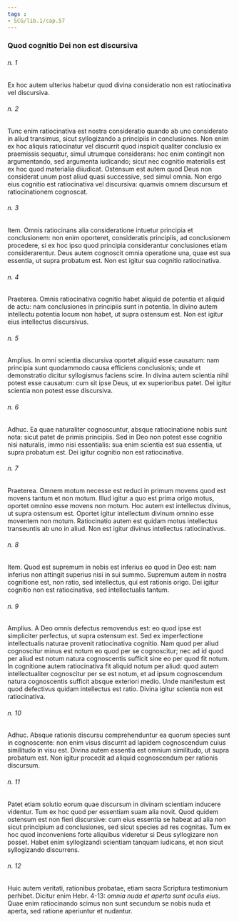 ```yaml
---
tags : 
- SCG/lib.1/cap.57
---
```


### Quod cognitio Dei non est discursiva

###### n. 1
Ex hoc autem ulterius habetur quod divina consideratio non est ratiocinativa vel discursiva.

###### n. 2
Tunc enim ratiocinativa est nostra consideratio quando ab uno considerato in aliud transimus, sicut syllogizando a principiis in conclusiones. Non enim ex hoc aliquis ratiocinatur vel discurrit quod inspicit qualiter conclusio ex praemissis sequatur, simul utrumque considerans: hoc enim contingit non argumentando, sed argumenta iudicando; sicut nec cognitio materialis est ex hoc quod materialia diiudicat. Ostensum est autem quod Deus non considerat unum post aliud quasi successive, sed simul omnia. Non ergo eius cognitio est ratiocinativa vel discursiva: quamvis omnem discursum et ratiocinationem cognoscat.

###### n. 3
Item. Omnis ratiocinans alia consideratione intuetur principia et conclusionem: non enim oporteret, consideratis principiis, ad conclusionem procedere, si ex hoc ipso quod principia considerantur conclusiones etiam considerarentur. Deus autem cognoscit omnia operatione una, quae est sua essentia, ut supra probatum est. Non est igitur sua cognitio ratiocinativa.

###### n. 4
Praeterea. Omnis ratiocinativa cognitio habet aliquid de potentia et aliquid de actu: nam conclusiones in principiis sunt in potentia. In divino autem intellectu potentia locum non habet, ut supra ostensum est. Non est igitur eius intellectus discursivus.

###### n. 5
Amplius. In omni scientia discursiva oportet aliquid esse causatum: nam principia sunt quodammodo causa efficiens conclusionis; unde et demonstratio dicitur syllogismus faciens scire. In divina autem scientia nihil potest esse causatum: cum sit ipse Deus, ut ex superioribus patet. Dei igitur scientia non potest esse discursiva.

###### n. 6
Adhuc. Ea quae naturaliter cognoscuntur, absque ratiocinatione nobis sunt nota: sicut patet de primis principiis. Sed in Deo non potest esse cognitio nisi naturalis, immo nisi essentialis: sua enim scientia est sua essentia, ut supra probatum est. Dei igitur cognitio non est ratiocinativa.

###### n. 7
Praeterea. Omnem motum necesse est reduci in primum movens quod est movens tantum et non motum. Illud igitur a quo est prima origo motus, oportet omnino esse movens non motum. Hoc autem est intellectus divinus, ut supra ostensum est. Oportet igitur intellectum divinum omnino esse moventem non motum. Ratiocinatio autem est quidam motus intellectus transeuntis ab uno in aliud. Non est igitur divinus intellectus ratiocinativus.

###### n. 8
Item. Quod est supremum in nobis est inferius eo quod in Deo est: nam inferius non attingit superius nisi in sui summo. Supremum autem in nostra cognitione est, non ratio, sed intellectus, qui est rationis origo. Dei igitur cognitio non est ratiocinativa, sed intellectualis tantum.

###### n. 9
Amplius. A Deo omnis defectus removendus est: eo quod ipse est simpliciter perfectus, ut supra ostensum est. Sed ex imperfectione intellectualis naturae provenit ratiocinativa cognitio. Nam quod per aliud cognoscitur minus est notum eo quod per se cognoscitur; nec ad id quod per aliud est notum natura cognoscentis sufficit sine eo per quod fit notum. In cognitione autem ratiocinativa fit aliquid notum per aliud: quod autem intellectualiter cognoscitur per se est notum, et ad ipsum cognoscendum natura cognoscentis sufficit absque exteriori medio. Unde manifestum est quod defectivus quidam intellectus est ratio. Divina igitur scientia non est ratiocinativa.

###### n. 10
Adhuc. Absque rationis discursu comprehenduntur ea quorum species sunt in cognoscente: non enim visus discurrit ad lapidem cognoscendum cuius similitudo in visu est. Divina autem essentia est omnium similitudo, ut supra probatum est. Non igitur procedit ad aliquid cognoscendum per rationis discursum.

###### n. 11
Patet etiam solutio eorum quae discursum in divinam scientiam inducere videntur. Tum ex hoc quod per essentiam suam alia novit. Quod quidem ostensum est non fieri discursive: cum eius essentia se habeat ad alia non sicut principium ad conclusiones, sed sicut species ad res cognitas. Tum ex hoc quod inconveniens forte aliquibus videretur si Deus syllogizare non posset. Habet enim syllogizandi scientiam tanquam iudicans, et non sicut syllogizando discurrens.

###### n. 12
Huic autem veritati, rationibus probatae, etiam sacra Scriptura testimonium perhibet. Dicitur enim Hebr. 4-13: *omnia nuda et aperta sunt oculis eius*. Quae enim ratiocinando scimus non sunt secundum se nobis nuda et aperta, sed ratione aperiuntur et nudantur.

